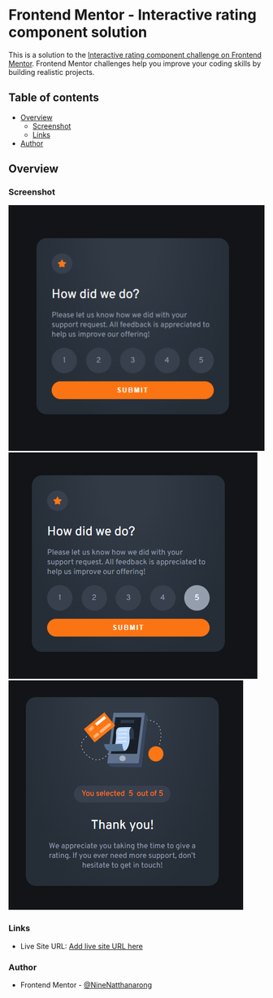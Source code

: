 # Frontend Mentor - Interactive rating component solution

This is a solution to the [Interactive rating component challenge on Frontend Mentor](https://www.frontendmentor.io/challenges/interactive-rating-component-koxpeBUmI). Frontend Mentor challenges help you improve your coding skills by building realistic projects. 

## Table of contents

- [Overview](#overview)
  - [Screenshot](#screenshot)
  - [Links](#links)
- [Author](#author)
## Overview
### Screenshot

![](./design/product1.png)
![](./design/product2.png)
![](./design/product3.png)


### Links
- Live Site URL: [Add live site URL here](https://your-live-site-url.com)
### Author
- Frontend Mentor - [@NineNatthanarong](https://www.frontendmentor.io/profile/NineNatthanarong)
